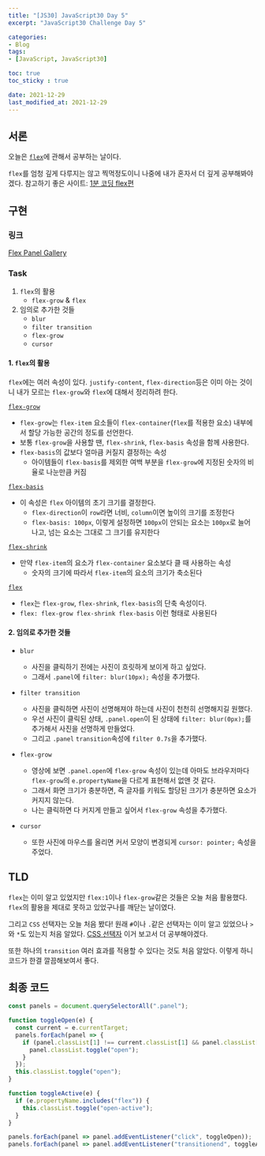 ```yaml
---
title: "[JS30] JavaScript30 Day 5"
excerpt: "JavaScript30 Challenge Day 5"

categories:
- Blog
tags:
- [JavaScript, JavaScript30]

toc: true
toc_sticky : true

date: 2021-12-29
last_modified_at: 2021-12-29
---
```


## 서론
오늘은 [`flex`](https://developer.mozilla.org/ko/docs/Web/CSS/flex)에 관해서 공부하는 날이다. 

`flex`를 엄청 깊게 다루지는 않고 찍먹정도이니 나중에 내가 혼자서 더 깊게 공부해봐야겠다. 참고하기 좋은 사이트: [1분 코딩 flex편](https://studiomeal.com/archives/197)  

## 구현

### 링크
[Flex Panel Gallery](https://veggie-garden.github.io/JavaScript30/05%20-%20Flex%20Panel%20Gallery/index.html)

### Task
1. `flex`의 활용
   - `flex-grow` & `flex`
2. 임의로 추가한 것들
   - `blur` 
   - `filter transition`
   - `flex-grow`
   - `cursor`

#### 1. `flex`의 활용

`flex`에는 여러 속성이 있다. `justify-content`, `flex-direction`등은 이미 아는 것이니 내가 모르는 `flex-grow`와 `flex`에 대해서 정리하려 한다.

[`flex-grow`](https://developer.mozilla.org/ko/docs/Web/CSS/flex-grow)
- `flex-grow`는 `flex-item` 요소들이 `flex-container`(`flex`를 적용한 요소) 내부에서 할당 가능한 공간의 정도를 선언한다.  
- 보통 `flex-grow`을 사용할 땐, `flex-shrink`, `flex-basis` 속성을 함께 사용한다. 
- `flex-basis`의 값보다 얼마큼 커질지 결정하는 속성
  - 아이템들이 `flex-basis`를 제외한 여백 부분을 `flex-grow`에 지정된 숫자의 비율로 나눈만큼 커짐
  
[`flex-basis`](https://developer.mozilla.org/ko/docs/Web/CSS/flex-basis)
- 이 속성은 `flex` 아이템의 초기 크기를 결정한다. 
  - `flex-direction`이 `row`라면 너비, `column`이면 높이의 크기를 조정한다
  - `flex-basis: 100px`, 이렇게 설정하면 `100px`이 안되는 요소는 `100px`로 늘어나고, 넘는 요소는 그대로 그 크기를 유지한다 

[`flex-shrink`](https://developer.mozilla.org/ko/docs/Web/CSS/flex-shrink)
- 만약 `flex-item`의 요소가 `flex-container` 요소보다 클 때 사용하는 속성
  - 숫자의 크기에 따라서 `flex-item`의 요소의 크기가 축소된다

[`flex`](https://developer.mozilla.org/ko/docs/Web/CSS/flex)
- `flex`는 `flex-grow`, `flex-shrink`, `flex-basis`의 단축 속성이다. 
- `flex: flex-grow flex-shrink flex-basis` 이런 형태로 사용된다

#### 2. 임의로 추가한 것들

- `blur` 
  - 사진을 클릭하기 전에는 사진이 흐릿하게 보이게 하고 싶었다. 
  - 그래서 `.panel`에 `filter: blur(10px);` 속성을 추가했다.

- `filter transition`
  - 사진을 클릭하면 사진이 선명해져야 하는데 사진이 천천히 선명해지길 원했다.
  - 우선 사진이 클릭된 상태, `.panel.open`이 된 상태에 `filter: blur(0px);`를 추가해서 사진을 선명하게 만들었다.
  - 그리고 `.panel` `transition`속성에 `filter 0.7s`을 추가했다. 

- `flex-grow`
  - 영상에 보면 `.panel.open`에 `flex-grow` 속성이 있는데 아마도 브라우저마다 `flex-grow`의 `e.propertyName`을 다르게 표현해서 없앤 것 같다.
  - 그래서 화면 크기가 충분하면, 즉 글자를 키워도 할당된 크기가 충분하면 요소가 커지지 않는다. 
  - 나는 클릭하면 다 커지게 만들고 싶어서 `flex-grow` 속성을 추가했다.

- `cursor`
  - 또한 사진에 마우스를 올리면 커서 모양이 변경되게 `cursor: pointer;` 속성을 주었다. 

## TLD
`flex`는 이미 알고 있었지만 `flex:1`이나 `flex-grow`같은 것들은 오늘 처음 활용했다. `flex`의 활용을 제대로 못하고 있었구나를 깨닫는 날이였다.

그리고 `CSS` 선택자는 오늘 처음 봤다! 원래 `#`이나 `.`같은 선택자는 이미 알고 있었으나 `>`와 `*`도 있는지 처음 알았다. [CSS 선택자](https://code.tutsplus.com/ko/tutorials/the-30-css-selectors-you-must-memorize--net-16048) 이거 보고서 더 공부해야겠다. 

또한 하나의 `transition` 여러 효과를 적용할 수 있다는 것도 처음 알았다. 이렇게 하니 코드가 한결 깔끔해보여서 좋다.

## 최종 코드
```javascript
const panels = document.querySelectorAll(".panel");

function toggleOpen(e) {
  const current = e.currentTarget;
  panels.forEach(panel => {
    if (panel.classList[1] !== current.classList[1] && panel.classList[2] === "open") {
      panel.classList.toggle("open");
    }
  });
  this.classList.toggle("open");
}

function toggleActive(e) {
  if (e.propertyName.includes("flex")) {
    this.classList.toggle("open-active");
  }
}

panels.forEach(panel => panel.addEventListener("click", toggleOpen));
panels.forEach(panel => panel.addEventListener("transitionend", toggleActive));
```
